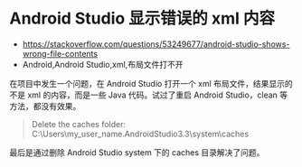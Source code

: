 # Android Studio 显示错误的 xml 内容
- https://stackoverflow.com/questions/53249677/android-studio-shows-wrong-file-contents
- Android,Android Studio,xml,布局文件打不开

在项目中发生一个问题，在 Android Studio 打开一个 xml 布局文件，结果显示的不是 xml 的内容，而是一些 Java 代码。试过了重启 Android Studio，clean 等方法，都没有效果。

> Delete the caches folder: C:\Users\my_user_name\.AndroidStudio3.3\system\caches

最后是通过删除 Android Studio system 下的 caches 目录解决了问题。
